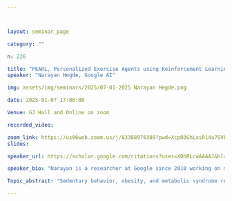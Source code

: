 ```yaml
---



layout: seminar_page

category: ""

n: 226

title: "PEARL, Personalized Exercise Agents using Reinforcement Learning"
speaker: "Narayan Hegde, Google AI"

img: assets/img/seminars/2025/07-01-2025 Narayan Hegde.png

date: 2025-01-07 17:00:00 

Venue: GJ Hall and Online on zoom

recorded_video:

zoom_link: https://us06web.zoom.us/j/83388976389?pwd=XcpO3GhLxsR14a7SVbPx33HQQa1jbt.1 
slides: 

speaker_url: https://scholar.google.com/citations?user=XDhRLcwAAAAJ&hl=en

speaker_bio: "Narayan is a researcher at Google since 2010 working on multiple Google products & research topics. Narayan works across broad health AI topics ranging from medical imaging, digital health and LLMs for fitness coaching. Lately, he is working on LLM agent quality and understanding. Previously, Narayan graduated from IISc specializing in ML and Multicore compiler optimization."

Topic_abstract: "Sedentary behavior, obesity, and metabolic syndrome represent a significant global public health challenge.  This presentation explores how personalized nudges, delivered as pop-up notifications, offer a low-friction, effective strategy to promote increased physical activity.  Maintaining user engagement requires careful consideration of content, timing, and frequency personalization.  Current health apps often struggle with sustained user interest due to their static nature and lack of content adaptation.  PEARL, leveraging Large Language Models (LLMs) and Reinforcement Learning (RL), dynamically adjusts content and nudge timing based on individual walking patterns.  Our large-scale longitudinal user studies demonstrate that RL achieves a threefold improvement in effectiveness compared to rule-based and random nudge selection strategies commonly employed in existing health apps.  The presentation will also provide an overview of key research areas being pursued by Google Deepmind India, highlighting recent projects."

---
```

 